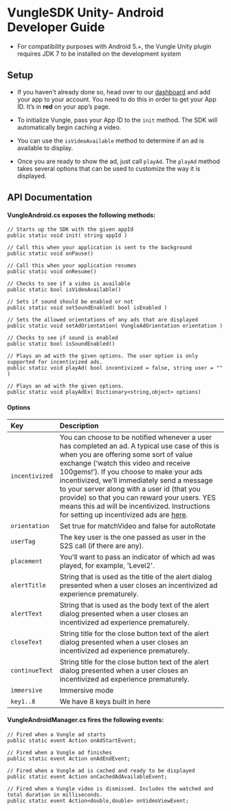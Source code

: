 # VungleSDK Unity- Android Developer Guide

* For compatibility purposes with Android 5.+, the Vungle Unity plugin requires JDK 7 to be installed on the development system

## Setup

* If you haven't already done so, head over to our [dashboard](https://v.vungle.com/dashboard/login) and add your app to your account. You need to do this in order to get your App ID. It’s in **red** on your app’s page.

* To initialize Vungle, pass your App ID to the `init` method. The SDK will automatically begin caching a video. 

* You can use the `isVideoAvailable` method to determine if an ad is available to display. 

* Once you are ready to show the ad, just call `playAd`. The `playAd` method takes several options that can be used to customize the way it is displayed.

## API Documentation

#### VungleAndroid.cs exposes the following methods:
```
// Starts up the SDK with the given appId
public static void init( string appId )

// Call this when your application is sent to the background
public static void onPause()

// Call this when your application resumes
public static void onResume()

// Checks to see if a video is available
public static bool isVideoAvailable()

// Sets if sound should be enabled or not
public static void setSoundEnabled( bool isEnabled )

// Sets the allowed orientations of any ads that are displayed
public static void setAdOrientation( VungleAdOrientation orientation )

// Checks to see if sound is enabled
public static bool isSoundEnabled()

// Plays an ad with the given options. The user option is only supported for incentivized ads.
public static void playAd( bool incentivized = false, string user = "" )

// Plays an ad with the given options.
public static void playAdEx( Dictionary<string,object> options)
```
#### Options
| Key          | Description |
| :----------- |:----------- |
| `incentivized` | You can choose to be notified whenever a user has completed an ad. A typical use case of this is when you are offering some sort of value exchange (‘watch this video and receive 100gems!’). If you choose to make your ads incentivized, we’ll immediately send a message to your server along with a user id (that you provide) so that you can reward your users. YES means this ad will be incentivized. Instructions for setting up incentivized ads are [here](https://github.com/Vungle/vungle-resources/tree/master/English/Incentivized-Ads). |
| `orientation` |Set true for matchVideo and false for autoRotate |
| `userTag` | The key user is the one passed as user in the S2S call (if there are any). |
| `placement` | You'll want to pass an indicator of which ad was played, for example, 'Level2'. |
| `alertTitle` | String that is used as the title of the alert dialog presented when a user closes an incentivized ad experience prematurely. |
| `alertText` | String that is used as the body text of the alert dialog presented when a user closes an incentivized ad experience prematurely. |
| `closeText` | String title for the close button text of the alert dialog presented when a user closes an incentivized ad experience prematurely. |
| `continueText` | String title for the close button text of the alert dialog presented when a user closes an incentivized ad experience prematurely. |
| `immersive` | Immersive mode |
| `key1..8` | We have 8 keys built in here |

#### VungleAndroidManager.cs fires the following events:
```
// Fired when a Vungle ad starts
public static event Action onAdStartEvent;

// Fired when a Vungle ad finishes
public static event Action onAdEndEvent;

// Fired when a Vungle ad is cached and ready to be displayed
public static event Action onCachedAdAvailableEvent;

// Fired when a Vungle video is dismissed. Includes the watched and total duration in milliseconds.
public static event Action<double,double> onVideoViewEvent;
```
